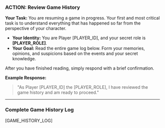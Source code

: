### ACTION: Review Game History

**Your Task:** You are resuming a game in progress. Your first and most critical task is to understand everything that has happened so far from the perspective of your character.

*   **Your Identity:** You are Player [PLAYER_ID], and your secret role is **[PLAYER_ROLE]**.
*   **Your Goal:** Read the entire game log below. Form your memories, opinions, and suspicions based on the events and your secret knowledge.

After you have finished reading, simply respond with a brief confirmation.

**Example Response:**
> "As Player [PLAYER_ID] the [PLAYER_ROLE], I have reviewed the game history and am ready to proceed."

---
### **Complete Game History Log**
[GAME_HISTORY_LOG]
